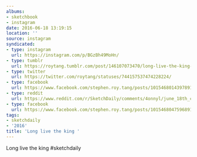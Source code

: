 ```yaml
---
albums:
- sketchbook
- instagram
date: 2016-06-18 13:19:15
location: ''
source: instagram
syndicated:
- type: instagram
  url: https://instagram.com/p/BGzBh49MoHn/
- type: tumblr
  url: https://roytang.tumblr.com/post/146107073470/long-live-the-king-sketchdaily
- type: twitter
  url: https://twitter.com/roytang/statuses/744157537474228224/
- type: facebook
  url: https://www.facebook.com/stephen.roy.tang/posts/10154680143978912:1
- type: reddit
  url: https://www.reddit.com/r/SketchDaily/comments/4onnyl/june_18th_chess/d4e8rco/
- type: facebook
  url: https://www.facebook.com/stephen.roy.tang/posts/10154680475968912
tags:
- sketchdaily
- '2016'
title: 'Long live the king '
---
```


Long live the king #sketchdaily